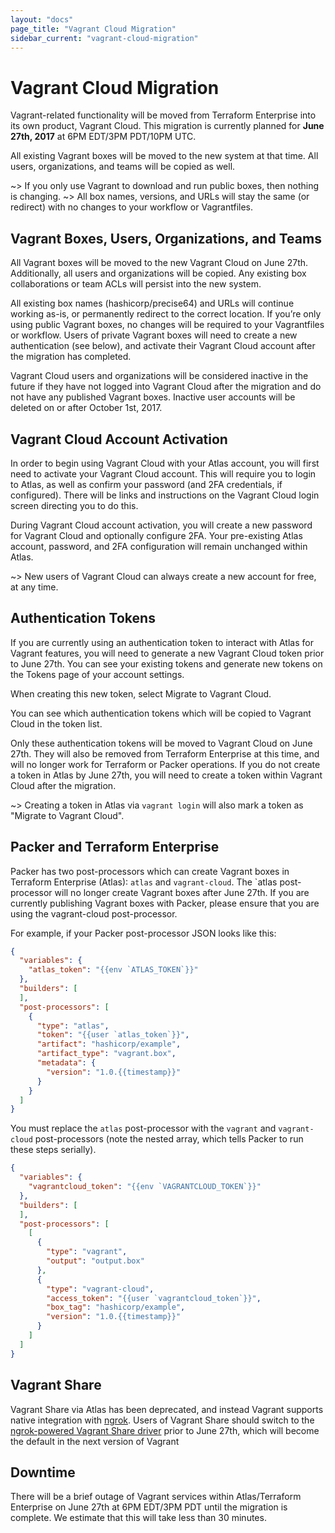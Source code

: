 ```yaml
---
layout: "docs"
page_title: "Vagrant Cloud Migration"
sidebar_current: "vagrant-cloud-migration"
---
```


# Vagrant Cloud Migration

Vagrant-related functionality will be moved from Terraform Enterprise into its own product, Vagrant Cloud.
This migration is currently planned for **June 27th, 2017** at 6PM EDT/3PM PDT/10PM UTC.

All existing Vagrant boxes will be moved to the new system at that time.
All users, organizations, and teams will be copied as well.

~> If you only use Vagrant to download and run public boxes, then nothing is changing.
~> All box names, versions, and URLs will stay the same (or redirect) with no changes to your workflow or Vagrantfiles.

## Vagrant Boxes, Users, Organizations, and Teams

All Vagrant boxes will be moved to the new Vagrant Cloud on June 27th.
Additionally, all users and organizations will be copied.
Any existing box collaborations or team ACLs will persist into the new system.

All existing box names (hashicorp/precise64) and URLs will continue working as-is, or permanently redirect to the correct location.
If you’re only using public Vagrant boxes, no changes will be required to your Vagrantfiles or workflow.
Users of private Vagrant boxes will need to create a new authentication (see below), and activate their Vagrant Cloud account after the migration has completed.

Vagrant Cloud users and organizations will be considered inactive in the future if they have not logged into Vagrant Cloud after the migration and do not have any published Vagrant boxes.
Inactive user accounts will be deleted on or after October 1st, 2017.

## Vagrant Cloud Account Activation

In order to begin using Vagrant Cloud with your Atlas account, you will first need to activate your Vagrant Cloud account.
This will require you to login to Atlas, as well as confirm your password (and 2FA credentials, if configured).
There will be links and instructions on the Vagrant Cloud login screen directing you to do this.

During Vagrant Cloud account activation, you will create a new password for Vagrant Cloud and optionally configure 2FA.
Your pre-existing Atlas account, password, and 2FA configuration will remain unchanged within Atlas.

~> New users of Vagrant Cloud can always create a new account for free, at any time.

## Authentication Tokens

If you are currently using an authentication token to interact with Atlas for Vagrant features, you will need to generate a new Vagrant Cloud token prior to June 27th.
You can see your existing tokens and generate new tokens on the Tokens page of your account settings.

When creating this new token, select Migrate to Vagrant Cloud.

You can see which authentication tokens which will be copied to Vagrant Cloud in the token list.

Only these authentication tokens will be moved to Vagrant Cloud on June 27th.
They will also be removed from Terraform Enterprise at this time, and will no longer work for Terraform or Packer operations.
If you do not create a token in Atlas by June 27th, you will need to create a token within Vagrant Cloud after the migration.

~> Creating a token in Atlas via `vagrant login` will also mark a token as "Migrate to Vagrant Cloud".

## Packer and Terraform Enterprise

Packer has two post-processors which can create Vagrant boxes in Terraform Enterprise (Atlas): `atlas` and `vagrant-cloud`.
The `atlas post-processor will no longer create Vagrant boxes after June 27th.
If you are currently publishing Vagrant boxes with Packer, please ensure that you are using the vagrant-cloud post-processor.

For example, if your Packer post-processor JSON looks like this:

```json
{
  "variables": {
    "atlas_token": "{{env `ATLAS_TOKEN`}}"
  },
  "builders": [
  ],
  "post-processors": [
    {
      "type": "atlas",
      "token": "{{user `atlas_token`}}",
      "artifact": "hashicorp/example",
      "artifact_type": "vagrant.box",
      "metadata": {
        "version": "1.0.{{timestamp}}"
      }
    }
  ]
}
```

You must replace the `atlas` post-processor with the `vagrant` and `vagrant-cloud` post-processors (note the nested array, which tells Packer to run these steps serially).

```json
{
  "variables": {
    "vagrantcloud_token": "{{env `VAGRANTCLOUD_TOKEN`}}"
  },
  "builders": [
  ],
  "post-processors": [
    [
      {
        "type": "vagrant",
        "output": "output.box"
      },
      {
        "type": "vagrant-cloud",
        "access_token": "{{user `vagrantcloud_token`}}",
        "box_tag": "hashicorp/example",
        "version": "1.0.{{timestamp}}"
      }
    ]
  ]
}
```

## Vagrant Share

Vagrant Share via Atlas has been deprecated, and instead Vagrant supports native integration with [ngrok](https://ngrok.com).
Users of Vagrant Share should switch to the [ngrok-powered Vagrant Share driver](https://www.vagrantup.com/docs/share/ngrok.html) prior to June 27th, which will become the default in the next version of Vagrant

## Downtime

There will be a brief outage of Vagrant services within Atlas/Terraform Enterprise on June 27th at 6PM EDT/3PM PDT until the migration is complete.
We estimate that this will take less than 30 minutes.

